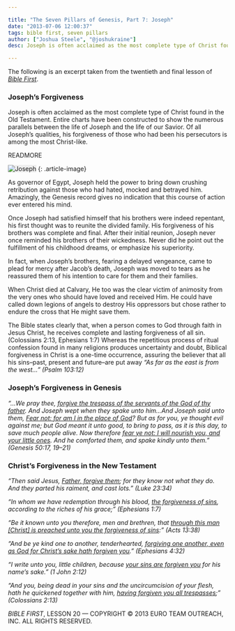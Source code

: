 ```yaml
---

title: "The Seven Pillars of Genesis, Part 7: Joseph"
date: "2013-07-06 12:00:37"
tags: bible first, seven pillars
author: ["Joshua Steele", "@joshukraine"]
desc: Joseph is often acclaimed as the most complete type of Christ found in the Old Testament.

---
```


The following is an excerpt taken from the twentieth and final lesson of *<a title="Bible First" href="http://www.getbiblefirst.com" target="_blank">Bible First</a>*.

### Joseph’s Forgiveness
Joseph is often acclaimed as the most complete type of Christ found in the Old Testament. Entire charts have been constructed to show the numerous parallels between the life of Joseph and the life of our Savior. Of all Joseph’s qualities, his forgiveness of those who had been his persecutors is among the most Christ-like.

READMORE

<img class="alignleft  wp-image-1847" style="border-color: #bbbbbb; background-color: #eeeeee;" alt="Joseph" src="//d21yo20tm8bmc2.cloudfront.net/2013/07/Joseph-372x450.jpg" />
{: .article-image}

As governor of Egypt, Joseph held the power to bring down crushing retribution against those who had hated, mocked and betrayed him. Amazingly, the Genesis record gives no indication that this course of action ever entered his mind.

Once Joseph had satisfied himself that his brothers were indeed repentant, his first thought was to reunite the divided family. His forgiveness of his brothers was complete and final. After their initial reunion, Joseph never once reminded his brothers of their wickedness. Never did he point out the fulfillment of his childhood dreams, or emphasize his superiority.

In fact, when Joseph’s brothers, fearing a delayed vengeance, came to plead for mercy after Jacob’s death, Joseph was moved to tears as he reassured them of his intention to care for them and their families.

When Christ died at Calvary, He too was the clear victim of animosity from the very ones who should have loved and received Him. He could have called down legions of angels to destroy His oppressors but chose rather to endure the cross that He might save them.

The Bible states clearly that, when a person comes to God through faith in Jesus Christ, he receives complete and lasting forgiveness of all sin. (Colossians 2:13, Ephesians 1:7) Whereas the repetitious process of ritual confession found in many religions produces uncertainty and doubt, Biblical forgiveness in Christ is a one-time occurrence, assuring the believer that all his sins–past, present and future–are put away *“As far as the east is from the west…” (Psalm 103:12)*

### Joseph’s Forgiveness in Genesis
*“…We pray thee, <span style="text-decoration: underline;">forgive the trespass of the servants of the God of thy father</span>. And Joseph wept when they spake unto him…And Joseph said unto them, <span style="text-decoration: underline;">Fear not: for am I in the place of God</span>? But as for you, ye thought evil against me; but God meant it unto good, to bring to pass, as it is this day, to save much people alive. Now therefore <span style="text-decoration: underline;">fear ye not: I will nourish you, and your little ones</span>. And he comforted them, and spake kindly unto them.” (Genesis 50:17, 19–21)*

### Christ’s Forgiveness in the New Testament
*“Then said Jesus, <span style="text-decoration: underline;">Father, forgive them</span>; for they know not what they do. And they parted his raiment, and cast lots.” (Luke 23:34)*

*“In whom we have redemption through his blood, <span style="text-decoration: underline;">the forgiveness of sins</span>, according to the riches of his grace;” (Ephesians 1:7)*

*“Be it known unto you therefore, men and brethren, that <span style="text-decoration: underline;">through this man [Christ] is preached unto you the forgiveness of sins</span>:” (Acts 13:38)*

*“And be ye kind one to another, tenderhearted, <span style="text-decoration: underline;">forgiving one another, even as God for Christ’s sake hath forgiven you</span>.” (Ephesians 4:32)*

*“I write unto you, little children, because <span style="text-decoration: underline;">your sins are forgiven you</span> for his name’s sake.” (1 John 2:12)*

*“And you, being dead in your sins and the uncircumcision of your flesh, hath he quickened together with him, <span style="text-decoration: underline;">having forgiven you all trespasses</span>;” (Colossians 2:13)*

*BIBLE FIRST*, LESSON 20 &mdash; COPYRIGHT &copy; 2013 EURO TEAM OUTREACH, INC. ALL RIGHTS RESERVED.
